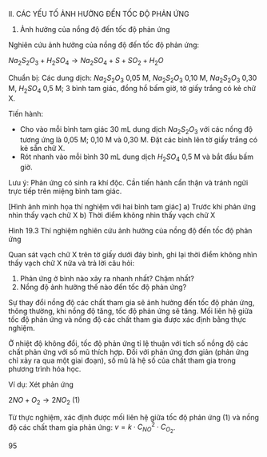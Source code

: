 II. CÁC YẾU TỐ ẢNH HƯỞNG ĐẾN TỐC ĐỘ PHẢN ỨNG

1. Ảnh hưởng của nồng độ đến tốc độ phản ứng

Nghiên cứu ảnh hưởng của nồng độ đến tốc độ phản ứng:

$Na_2S_2O_3 + H_2SO_4 \longrightarrow Na_2SO_4 + S + SO_2 + H_2O$

Chuẩn bị: Các dung dịch: $Na_2S_2O_3$ 0,05 M, $Na_2S_2O_3$ 0,10 M, $Na_2S_2O_3$ 0,30 M, $H_2SO_4$ 0,5 M; 3 bình tam giác, đồng hồ bấm giờ, tờ giấy trắng có kẻ chữ X.

Tiến hành:
- Cho vào mỗi bình tam giác 30 mL dung dịch $Na_2S_2O_3$ với các nồng độ tương ứng là 0,05 M; 0,10 M và 0,30 M. Đặt các bình lên tờ giấy trắng có kẻ sẵn chữ X.
- Rót nhanh vào mỗi bình 30 mL dung dịch $H_2SO_4$ 0,5 M và bắt đầu bấm giờ.

Lưu ý: Phản ứng có sinh ra khí độc. Cần tiến hành cẩn thận và tránh ngửi trực tiếp trên miệng bình tam giác.

[Hình ảnh minh họa thí nghiệm với hai bình tam giác]
a) Trước khi phản ứng nhìn thấy vạch chữ X
b) Thời điểm không nhìn thấy vạch chữ X

Hình 19.3 Thí nghiệm nghiên cứu ảnh hưởng của nồng độ đến tốc độ phản ứng

Quan sát vạch chữ X trên tờ giấy dưới đáy bình, ghi lại thời điểm không nhìn thấy vạch chữ X nữa và trả lời câu hỏi:

1. Phản ứng ở bình nào xảy ra nhanh nhất? Chậm nhất?
2. Nồng độ ảnh hưởng thế nào đến tốc độ phản ứng?

Sự thay đổi nồng độ các chất tham gia sẽ ảnh hưởng đến tốc độ phản ứng, thông thường, khi nồng độ tăng, tốc độ phản ứng sẽ tăng. Mối liên hệ giữa tốc độ phản ứng và nồng độ các chất tham gia được xác định bằng thực nghiệm.

Ở nhiệt độ không đổi, tốc độ phản ứng tỉ lệ thuận với tích số nồng độ các chất phản ứng với số mũ thích hợp. Đối với phản ứng đơn giản (phản ứng chỉ xảy ra qua một giai đoạn), số mũ là hệ số của chất tham gia trong phương trình hóa học.

Ví dụ: Xét phản ứng

$2NO + O_2 \longrightarrow 2NO_2$ (1)

Từ thực nghiệm, xác định được mối liên hệ giữa tốc độ phản ứng (1) và nồng độ các chất tham gia phản ứng: $v = k \cdot C_{NO}^2 \cdot C_{O_2}$.

95